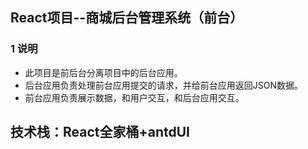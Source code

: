 ## React项目--商城后台管理系统（前台）

### 1 说明

* 此项目是前后台分离项目中的后台应用。
* 后台应用负责处理前台应用提交的请求，并给前台应用返回JSON数据。
* 前台应用负责展示数据，和用户交互，和后台应用交互。

## 技术栈：React全家桶+antdUI
